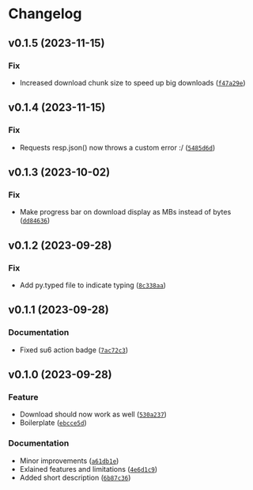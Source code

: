 # Changelog

<!--next-version-placeholder-->

## v0.1.5 (2023-11-15)
### Fix
* Increased download chunk size to speed up big downloads ([`f47a29e`](https://github.com/robinvandernoord/drive-in/commit/f47a29e4a9bbb9881d3d019293da410ed468ca64))

## v0.1.4 (2023-11-15)
### Fix
* Requests resp.json() now throws a custom error :/ ([`5485d6d`](https://github.com/robinvandernoord/drive-in/commit/5485d6d4c30063e7151c135f28dab22fa6fda06d))

## v0.1.3 (2023-10-02)
### Fix
* Make progress bar on download display as MBs instead of bytes ([`dd84636`](https://github.com/robinvandernoord/drive-in/commit/dd846368289c0b518ba2ea572dd8e7ac37479dcd))

## v0.1.2 (2023-09-28)
### Fix
* Add py.typed file to indicate typing ([`8c338aa`](https://github.com/robinvandernoord/drive-in/commit/8c338aa5c8ca3de0c5762fff111833acf5e3af46))

## v0.1.1 (2023-09-28)
### Documentation
* Fixed su6 action badge ([`7ac72c3`](https://github.com/robinvandernoord/drive-in/commit/7ac72c3f1708f33d97a5859690b3f213e77fd2aa))

## v0.1.0 (2023-09-28)
### Feature
* Download should now work as well ([`530a237`](https://github.com/robinvandernoord/drive-in/commit/530a2376447d064b95ff1422d15e4c70951843ba))
* Boilerplate ([`ebcce5d`](https://github.com/robinvandernoord/drive-in/commit/ebcce5d26dec05b5632047fd150136fa8e71df38))

### Documentation
* Minor improvements ([`a61db1e`](https://github.com/robinvandernoord/drive-in/commit/a61db1e2952737fd22893a62163d03f7faef6888))
* Exlained features and limitations ([`4e6d1c9`](https://github.com/robinvandernoord/drive-in/commit/4e6d1c92e56fb4c8c81907ab670342a67af1598d))
* Added short description ([`6b87c36`](https://github.com/robinvandernoord/drive-in/commit/6b87c36597c3517b07e0e6c013bc7ad582febff0))
